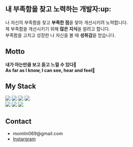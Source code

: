 <h2>내 부족함을 찾고 노력하는 개발자:up:</h2>
   <p>
       나 자신의 부족함을 찾고 <b>부족한 점</b>을 찾아 개선시키려 노력합니다.<br>
       제 부족함을 개선시키기 위해 <b>많은 지식</b>을 알려고 합니다.<br>
       부족함을 고치고 성장한 나 자신을 볼 때 <b>성취감</b>을 얻습니다.
   </p>
   
<h2>Motto</h2>
   
   <b>내가 아는만큼 보고 듣고 느낄 수 있다:brain:</b><br>
   <b>As far as I know, I can see, hear and feel:book:</b> 
      

<h2>My Stack</h2>
   <div dislay:flex>
      <img src="https://img.shields.io/badge/C-A8B9CC?style=for-the-badge&logo=c&logoColor=white">
      <img src="https://img.shields.io/badge/html5-E34F26?style=for-the-badge&logo=html5&logoColor=white">    
      <img src="https://img.shields.io/badge/css-1572B6?style=for-the-badge&logo=css3&logoColor=white">
      <img src="https://img.shields.io/badge/javascript-F7DF1E?style=for-the-badge&logo=javascript&logoColor=black"><br>
      <img src="https://img.shields.io/badge/github-181717?style=for-the-badge&logo=github&logoColor=white">
      <img src="https://img.shields.io/badge/git-F05032?style=for-the-badge&logo=git&logoColor=white">
      <img src="https://img.shields.io/badge/fontawesome-339AF0?style=for-the-badge&logo=fontawesome&logoColor=white">
   </div>
   
<h2>Contact</h2>
<ul>
 <li>momlin069@gmail.com</li>
   <a href="https://www.instagram.com/leewr_06/">
      <li>Instargram</li>
   </a>
</ul> 
